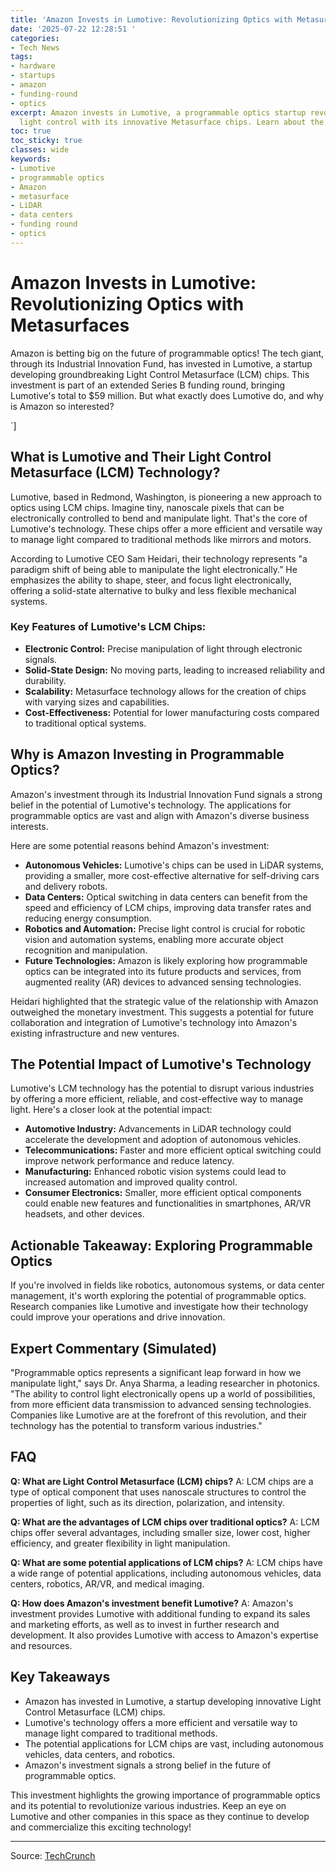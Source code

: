 ```yaml
---
title: 'Amazon Invests in Lumotive: Revolutionizing Optics with Metasurfaces'
date: '2025-07-22 12:28:51 '
categories:
- Tech News
tags:
- hardware
- startups
- amazon
- funding-round
- optics
excerpt: Amazon invests in Lumotive, a programmable optics startup revolutionizing
  light control with its innovative Metasurface chips. Learn about the potential impact.
toc: true
toc_sticky: true
classes: wide
keywords:
- Lumotive
- programmable optics
- Amazon
- metasurface
- LiDAR
- data centers
- funding round
- optics
---
```


# Amazon Invests in Lumotive: Revolutionizing Optics with Metasurfaces

Amazon is betting big on the future of programmable optics! The tech giant, through its Industrial Innovation Fund, has invested in Lumotive, a startup developing groundbreaking Light Control Metasurface (LCM) chips. This investment is part of an extended Series B funding round, bringing Lumotive's total to $59 million. But what exactly does Lumotive do, and why is Amazon so interested?

`]

## What is Lumotive and Their Light Control Metasurface (LCM) Technology?

Lumotive, based in Redmond, Washington, is pioneering a new approach to optics using LCM chips. Imagine tiny, nanoscale pixels that can be electronically controlled to bend and manipulate light. That's the core of Lumotive's technology. These chips offer a more efficient and versatile way to manage light compared to traditional methods like mirrors and motors.

According to Lumotive CEO Sam Heidari, their technology represents "a paradigm shift of being able to manipulate the light electronically.” He emphasizes the ability to shape, steer, and focus light electronically, offering a solid-state alternative to bulky and less flexible mechanical systems.

### Key Features of Lumotive's LCM Chips:

*   **Electronic Control:** Precise manipulation of light through electronic signals.
*   **Solid-State Design:** No moving parts, leading to increased reliability and durability.
*   **Scalability:** Metasurface technology allows for the creation of chips with varying sizes and capabilities.
*   **Cost-Effectiveness:** Potential for lower manufacturing costs compared to traditional optical systems.

## Why is Amazon Investing in Programmable Optics?

Amazon's investment through its Industrial Innovation Fund signals a strong belief in the potential of Lumotive's technology. The applications for programmable optics are vast and align with Amazon's diverse business interests.

Here are some potential reasons behind Amazon's investment:

*   **Autonomous Vehicles:** Lumotive's chips can be used in LiDAR systems, providing a smaller, more cost-effective alternative for self-driving cars and delivery robots.
*   **Data Centers:** Optical switching in data centers can benefit from the speed and efficiency of LCM chips, improving data transfer rates and reducing energy consumption.
*   **Robotics and Automation:** Precise light control is crucial for robotic vision and automation systems, enabling more accurate object recognition and manipulation.
*   **Future Technologies:** Amazon is likely exploring how programmable optics can be integrated into its future products and services, from augmented reality (AR) devices to advanced sensing technologies.

Heidari highlighted that the strategic value of the relationship with Amazon outweighed the monetary investment. This suggests a potential for future collaboration and integration of Lumotive's technology into Amazon's existing infrastructure and new ventures.

## The Potential Impact of Lumotive's Technology

Lumotive's LCM technology has the potential to disrupt various industries by offering a more efficient, reliable, and cost-effective way to manage light. Here's a closer look at the potential impact:

*   **Automotive Industry:** Advancements in LiDAR technology could accelerate the development and adoption of autonomous vehicles.
*   **Telecommunications:** Faster and more efficient optical switching could improve network performance and reduce latency.
*   **Manufacturing:** Enhanced robotic vision systems could lead to increased automation and improved quality control.
*   **Consumer Electronics:** Smaller, more efficient optical components could enable new features and functionalities in smartphones, AR/VR headsets, and other devices.

## Actionable Takeaway: Exploring Programmable Optics

If you're involved in fields like robotics, autonomous systems, or data center management, it's worth exploring the potential of programmable optics. Research companies like Lumotive and investigate how their technology could improve your operations and drive innovation.

## Expert Commentary (Simulated)

"Programmable optics represents a significant leap forward in how we manipulate light," says Dr. Anya Sharma, a leading researcher in photonics. "The ability to control light electronically opens up a world of possibilities, from more efficient data transmission to advanced sensing technologies. Companies like Lumotive are at the forefront of this revolution, and their technology has the potential to transform various industries."

## FAQ

**Q: What are Light Control Metasurface (LCM) chips?**
A: LCM chips are a type of optical component that uses nanoscale structures to control the properties of light, such as its direction, polarization, and intensity.

**Q: What are the advantages of LCM chips over traditional optics?**
A: LCM chips offer several advantages, including smaller size, lower cost, higher efficiency, and greater flexibility in light manipulation.

**Q: What are some potential applications of LCM chips?**
A: LCM chips have a wide range of potential applications, including autonomous vehicles, data centers, robotics, AR/VR, and medical imaging.

**Q: How does Amazon's investment benefit Lumotive?**
A: Amazon's investment provides Lumotive with additional funding to expand its sales and marketing efforts, as well as to invest in further research and development. It also provides Lumotive with access to Amazon's expertise and resources.

## Key Takeaways

*   Amazon has invested in Lumotive, a startup developing innovative Light Control Metasurface (LCM) chips.
*   Lumotive's technology offers a more efficient and versatile way to manage light compared to traditional methods.
*   The potential applications for LCM chips are vast, including autonomous vehicles, data centers, and robotics.
*   Amazon's investment signals a strong belief in the future of programmable optics.

This investment highlights the growing importance of programmable optics and its potential to revolutionize various industries. Keep an eye on Lumotive and other companies in this space as they continue to develop and commercialize this exciting technology!

---

Source: [TechCrunch](https://techcrunch.com/2025/07/22/amazon-backs-programmable-optics-startup-lumotive/)
